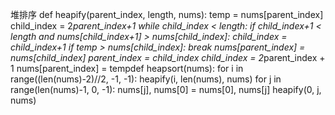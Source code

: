 堆排序
def heapify(parent_index, length, nums):    temp = nums[parent_index]    child_index = 2*parent_index+1    while child_index < length:        if child_index+1 < length and nums[child_index+1] > nums[child_index]:            child_index = child_index+1        if temp > nums[child_index]:            break        nums[parent_index] = nums[child_index]        parent_index = child_index        child_index = 2*parent_index + 1    nums[parent_index] = tempdef heapsort(nums):    for i in range((len(nums)-2)//2, -1, -1):        heapify(i, len(nums), nums)    for j in range(len(nums)-1, 0, -1):        nums[j], nums[0] = nums[0], nums[j]        heapify(0, j, nums)

